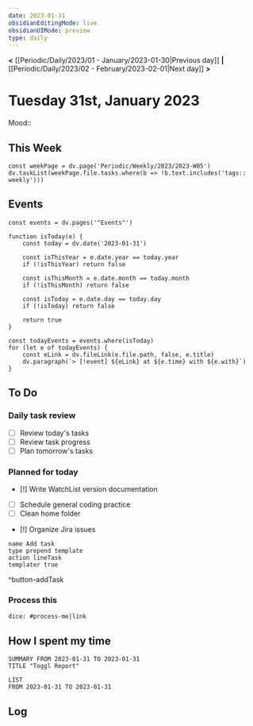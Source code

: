 ```yaml
---
date: 2023-01-31
obsidianEditingMode: live
obsidianUIMode: preview
type: daily
---
```


**<** [[Periodic/Daily/2023/01 - January/2023-01-30|Previous day]] **|** [[Periodic/Daily/2023/02 - February/2023-02-01|Next day]] **>**

# Tuesday 31st, January 2023

Mood:: 

## This Week

```dataviewjs
const weekPage = dv.page('Periodic/Weekly/2023/2023-W05')
dv.taskList(weekPage.file.tasks.where(b => !b.text.includes('tags:: weekly')))
```

## Events

```dataviewjs
const events = dv.pages('"Events"')

function isToday(e) {
	const today = dv.date('2023-01-31')
	
	const isThisYear = e.date.year == today.year
	if (!isThisYear) return false

	const isThisMonth = e.date.month == today.month
	if (!isThisMonth) return false

	const isToday = e.date.day == today.day
	if (!isToday) return false

	return true
}

const todayEvents = events.where(isToday)
for (let e of todayEvents) {
	const eLink = dv.fileLink(e.file.path, false, e.title)
	dv.paragraph(`> [!event] ${eLink} at ${e.time} with ${e.with}`)
}
```

## To Do

### Daily task review
- [ ] Review today's tasks
- [ ] Review task progress
- [ ] Plan tomorrow's tasks

### Planned for today

- [!] Write WatchList version documentation
- [ ] Schedule general coding practice
- [ ] Clean home folder
- [!] Organize Jira issues
```button
name Add task
type prepend template
action lineTask
templater true
```
^button-addTask

### Process this
`dice: #process-me|link`

## How I spent my time

```toggl
SUMMARY FROM 2023-01-31 TO 2023-01-31
TITLE "Toggl Report"
```

```toggl
LIST
FROM 2023-01-31 TO 2023-01-31
```

## Log
